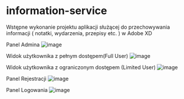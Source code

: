 # information-service
Wstępne wykonanie projektu aplikacji służącej do przechowywania informacji ( notatki, wydarzenia, przepisy etc. ) w Adobe XD
<br> 

Panel Admina
![image](https://user-images.githubusercontent.com/64898781/168496990-b8cf31b8-7205-4df0-8aad-5062078a8578.png)

Widok użytkownika z pełnym dostępem(Full User)
![image](https://user-images.githubusercontent.com/64898781/168497023-eb61ff5b-6589-4cca-85d6-308ce9b62d94.png)

Widok użytkownika z ograniczonym dostępem (Limited User)
![image](https://user-images.githubusercontent.com/64898781/168497046-769f30b1-1729-4ae5-83f8-85417116abef.png)

Panel Rejestracji
![image](https://user-images.githubusercontent.com/64898781/168497050-92d23a1b-3c67-4b7a-8042-1ee3b09fac6a.png)

Panel Logowania
![image](https://user-images.githubusercontent.com/64898781/168497055-64eade37-af49-4e1a-a27c-56add0695433.png)



